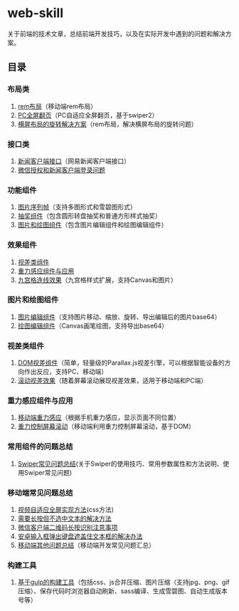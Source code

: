 # web-skill

关于前端的技术文章，总结前端开发技巧，以及在实际开发中遇到的问题和解决方案。

## 目录

### 布局类

1. [rem布局](https://github.com/randomlwh/f2e-rem)（移动端rem布局）
2. [PC全屏翻页](https://github.com/momo1030/Plugins/tree/master/pc-responsive)（PC自适应全屏翻页，基于swiper2）
3. [横屏布局的旋转解决方案](https://github.com/randomlwh/f2e-rem-rotate)（rem布局，解决横屏布局的旋转问题）

### 接口类

1. [新闻客户端接口](http://doc.ws.netease.com/pages/viewpage.action?pageId=2886075)（网易新闻客户端接口）
2. [微信授权和新闻客户端登录问题](./docs/weixinAndNewApp)

### 功能组件

1. [图片序列帧](http://tgideas.github.io/motion/doc/data/component/mo.Film.html)（支持多图形式和雪碧图形式）
2. [抽奖组件](http://tgideas.github.io/motion/doc/data/component/mo.Lottery.html)（包含圆形转盘抽奖和普通方形样式抽奖）
3. [图片和绘图组件](#图片和绘图组件)（包含图片编辑组件和绘图编辑组件）

### 效果组件

1. [视差类组件](#视差类组件)
2. [重力感应组件与应用](#重力感应组件与应用)
3. [九宫格连线效果](https://github.com/NalvyBoo/H5lock)（九宫格样式扩展，支持Canvas和图片）

### 图片和绘图组件

1. [图片编辑组件](https://github.com/rkweb/imgEditor)（支持图片移动、缩放、旋转、导出编辑后的图片base64）
2. [绘图编辑组件](./elCanvas)（Canvas画笔绘图，支持导出base64）

### 视差类组件

1. [DOM视差组件](http://www.jq22.com/jquery-info178)（简单，轻量级的Parallax.js视差引擎，可以根据智能设备的方向作出反应，支持PC、移动端）
2. [滚动视差效果](./docs/skrollr)（随着屏幕滚动展现视差效果，适用于移动端和PC端）

### 重力感应组件与应用

1. [移动端重力感应](https://github.com/momo1030/Plugins/tree/master/pos-simplify.js)（根据手机重力感应，显示页面不同位置）
2. [重力控制屏幕滚动](https://github.com/NalvyBoo/gravityScroll)（移动端利用重力控制屏幕滚动，基于DOM）

### 常用组件的问题总结

1. [Swiper常见问题总结](./swiper-docs)(关于Swiper的使用技巧、常用参数属性和方法说明、使用Swiper常见问题)

### 移动端常见问题总结

1. [视频自适应全屏实现方法](./docs/webIssues/README.md/#视频自适应全屏实现方法)(css方法)
2. [需要长按但不选中文本的解决方法](./docs/webIssues/README.md/#需要长按但不选中文本的方法)
3. [微信客户端二维码长按识别注意事项](./docs/webIssues/README.md/#微信客户端二维码长按识别注意事项)
4. [安卓输入框弹出键盘遮盖住文本框的解决办法](./docs/webIssues/README.md/#安卓输入框弹出键盘遮盖住文本框的解决办法)
5. [移动端其他问题总结](./docs/webIssues)（移动端开发常见问题汇总）

### 构建工具

1. [基于gulp的构建工具](https://github.com/rkweb/gulp-tool)（包括css、js合并压缩、图片压缩（支持jpg、png、gif压缩）、保存代码时浏览器自动刷新、sass编译、生成雪碧图、自动生成版本号等）
